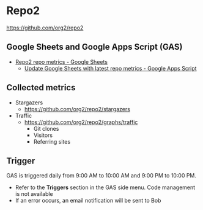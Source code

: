 # Repo2

https://github.com/org2/repo2

## Google Sheets and Google Apps Script (GAS)

* [Repo2 repo metrics \- Google Sheets](https://docs.google.com/spreadsheets/d/GOOGLE_SHEET_ID/edit)
    * [Update Google Sheets with latest repo metrics \- Google Apps Script](https://script.google.com/u/0/home/projects/SCRIPT_ID/edit)

## Collected metrics

* Stargazers
    * https://github.com/org2/repo2/stargazers
* Traffic
    * https://github.com/org2/repo2/graphs/traffic
        * Git clones
        * Visitors
        * Referring sites

## Trigger

GAS is triggered daily from 9:00 AM to 10:00 AM and 9:00 PM to 10:00 PM.

* Refer to the **Triggers** section in the GAS side menu. Code management is not available
* If an error occurs, an email notification will be sent to Bob

